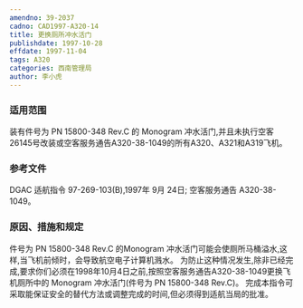 ```yaml
---
amendno: 39-2037
cadno: CAD1997-A320-14
title: 更换厕所冲水活门
publishdate: 1997-10-28
effdate: 1997-11-04
tags: A320
categories: 西南管理局
author: 李小虎
---
```


### 适用范围 
装有件号为 PN 15800-348 Rev.C 的 Monogram 冲水活门,并且未执行空客26145号改装或空客服务通告A320-38-1049的所有A320、A321和A319飞机。

### 参考文件
DGAC 适航指令 97-269-103(B),1997年 9月 24日; 
空客服务通告 A320-38-1049。

### 原因、措施和规定 
件号为 PN 15800-348 Rev.C 的Monogram 冲水活门可能会使厕所马桶溢水,这样,当飞机前倾时，会导致航空电子计算机溅水。 
    为防止这种情况发生,除非已经完成,要求你们必须在1998年10月4日之前,按照空客服务通告A320-38-1049更换飞机厕所中的 Monogram 冲水活门(件号为 PN 15800-348 Rev.C)。 
    完成本指令可采取能保证安全的替代方法或调整完成的时间,但必须得到适航当局的批准。
